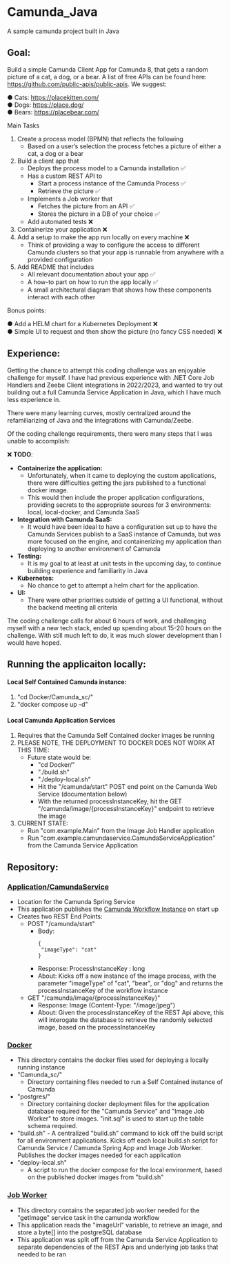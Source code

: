 # Camunda_Java
A sample camunda project built in Java

## Goal:
Build a simple Camunda Client App for Camunda 8, that gets a random picture of a cat, a dog,
or a bear. A list of free APIs can be found here: https://github.com/public-apis/public-apis. We
suggest:

● Cats: https://placekitten.com/  
● Dogs: https://place.dog/  
● Bears: https://placebear.com/

Main Tasks
1. Create a process model (BPMN) that reflects the following
   - Based on a user’s selection the process fetches a picture of either a cat, a dog or
  a bear
2. Build a client app that
   - Deploys the process model to a Camunda installation :white_check_mark:
   - Has a custom REST API to
     - Start a process instance of the Camunda Process :white_check_mark:
     - Retrieve the picture :white_check_mark:
    - Implements a Job worker that
      - Fetches the picture from an API :white_check_mark:
      - Stores the picture in a DB of your choice :white_check_mark:
    - Add automated tests :x:
3. Containerize your application :x:
4. Add a setup to make the app run locally on every machine :x:
   - Think of providing a way to configure the access to different Camunda clusters so
that your app is runnable from anywhere with a provided configuration
5. Add README that includes
   - All relevant documentation about your app :white_check_mark:
   - A how-to part on how to run the app locally :white_check_mark:
   - A small architectural diagram that shows how these components interact with
each other

Bonus points: 

  ● Add a HELM chart for a Kubernetes Deployment :x:  
  ● Simple UI to request and then show the picture (no fancy CSS needed) :x:

## Experience:
Getting the chance to attempt this coding challenge was an enjoyable challenge for myself.  I have had previous experience with .NET Core Job Handlers and Zeebe Client integrations in 2022/2023, and wanted to try out building out a full Camunda Service Application in Java, which I have much less experience in.

There were many learning curves, mostly centralized around the refamiliarizing of Java and the integrations with Camunda/Zeebe.

Of the coding challenge requirements, there were many steps that I was unable to accomplish:  

:x: __TODO__:
-  __Containerize the application:__
   - Unfortunately, when it came to deploying the custom applications, there were difficulties getting the jars published to a functional docker image.
   - This would then include the proper application configurations, providing secrets to the appropriate sources for 3 environments: local, local-docker, and Camunda SaaS
 - __Integration with Camunda SaaS:__
   - It would have been ideal to have a configuration set up to have the Camunda Services publish to a SaaS instance of Camunda, but was more focused on the engine, and containerizing my application than deploying to another environment of Camunda
 - __Testing:__
   - It is my goal to at least at unit tests in the upcoming day, to continue building experience and familiarity in Java
 - __Kubernetes:__
   - No chance to get to attempt a helm chart for the application.
 - __UI:__
   - There were other priorities outside of getting a UI functional, without the backend meeting all criteria  

The coding challenge calls for about 6 hours of work, and challenging myself with a new tech stack, ended up spending about 15-20 hours on the challenge.  With still much left to do, it was much slower development than I would have hoped.

## Running the applicaiton locally:

#### Local Self Contained Camunda instance:
1) "cd Docker/Camunda_sc/"
2) "docker compose up -d"

#### Local Camunda Application Services
1) Requires that the Camunda Self Contained docker images be running
2) PLEASE NOTE, THE DEPLOYMENT TO DOCKER DOES NOT WORK AT THIS TIME:
   - Future state would be:
     - "cd Docker/"
     - "./build.sh"
     - "./deploy-local.sh"
     - Hit the "/camunda/start" POST end point on the Camunda Web Service (documentation below)
     - With the returned processInstanceKey, hit the GET "/camunda/image/{processInstanceKey}" endpoint to retrieve the image
3) CURRENT STATE:
   - Run "com.example.Main" from the Image Job Handler application
   - Run "com.example.camundaservice.CamundaServiceApplication" from the Camunda Service Application


## Repository:
### [Application/CamundaService](https://github.com/mertz1/Camunda_Java/tree/main/Application/CamundaService)
  - Location for the Camunda Spring Service
  - This application publishes the [Camunda Workflow Instance](https://github.com/mertz1/Camunda_Java/blob/main/Application/CamundaService/src/main/resources/ImageProcess.bpmn) on start up
  - Creates two REST End Points:
      - POST "/camunda/start"
        - Body:
           ```
           {
            "imageType": "cat"
           }
           ```
        - Response: ProcessInstanceKey : long
        - About: Kicks off a new instance of the image process, with the parameter "imageType" of "cat", "bear", or "dog" and returns the processInstanceKey of the workflow instance   
      - GET "/camunda/image/{processInstanceKey}"
        - Response: Image (Content-Type: "/image/jpeg")
        - About: Given the processInstanceKey of the REST Api above, this will interogate the database to retrieve the randomly selected image, based on the processInstanceKey
       
    
### [Docker](https://github.com/mertz1/Camunda_Java/tree/main/Docker)
  - This directory contains the docker files used for deploying a locally running instance
  - "Camunda_sc/"
    - Directory containing files needed to run a Self Contained instance of Camunda
  - "postgres/"
    -  Directory containing docker deployment files for the application database required for the "Camunda Service" and "Image Job Worker" to store images.  "init.sql" is used to start up the table schema required. 
  -  "build.sh"
    - A centralized "build.sh" command to kick off the build script for all environment applications.  Kicks off each local build.sh script for Camunda Service / Camunda Spring App and Image Job Worker.  Publishes the docker images needed for each application
   - "deploy-local.sh"
     - A script to run the docker compose for the local environment, based on the published docker images from "build.sh"
    
### [Job Worker](https://github.com/mertz1/Camunda_Java/tree/main/Job%20Worker)
  - This directory contains the separated job worker needed for the "getImage" service task in the camunda workflow
  - This application reads the "imageUrl" variable, to retrieve an image, and store a byte[] into the postgreSQL database
  - This application was split off from the Camunda Service Application to separate dependencies of the REST Apis and underlying job tasks that needed to be ran
